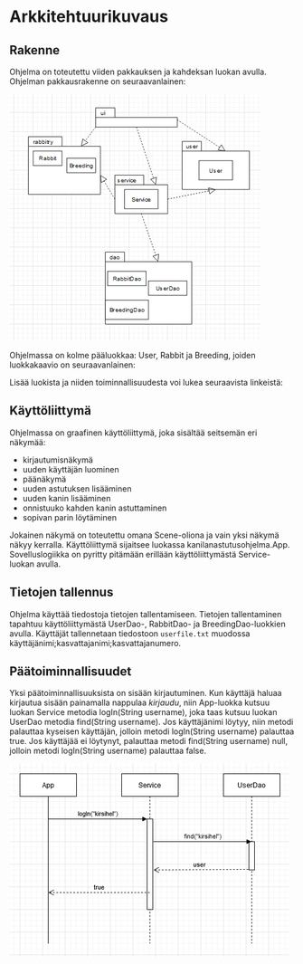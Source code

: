 # Arkkitehtuurikuvaus

## Rakenne

Ohjelma on toteutettu viiden pakkauksen ja kahdeksan luokan avulla. Ohjelman pakkausrakenne on seuraavanlainen:

![Image](https://github.com/kirsihel/ot-harjoitustyo/blob/master/dokumentaatio/Luokka_pakkauskaavio.png)

Ohjelmassa on kolme pääluokkaa: User, Rabbit ja Breeding, joiden luokkakaavio on seuraavanlainen:



Lisää luokista ja niiden toiminnallisuudesta voi lukea seuraavista linkeistä:


## Käyttöliittymä
Ohjelmassa on graafinen käyttöliittymä, joka sisältää seitsemän eri näkymää:

- kirjautumisnäkymä
- uuden käyttäjän luominen
- päänäkymä
- uuden astutuksen lisääminen
- uuden kanin lisääminen
- onnistuuko kahden kanin astuttaminen
- sopivan parin löytäminen

Jokainen näkymä on toteutettu omana Scene-oliona ja vain yksi näkymä näkyy kerralla. Käyttöliittymä sijaitsee luokassa kanilanastutusohjelma.App. 
Sovelluslogiikka on pyritty pitämään erillään käyttöliittymästä Service-luokan avulla.

## Tietojen tallennus

Ohjelma käyttää tiedostoja tietojen tallentamiseen. Tietojen tallentaminen tapahtuu käyttöliittymästä UserDao-, RabbitDao- ja BreedingDao-luokkien avulla.
Käyttäjät tallennetaan tiedostoon `userfile.txt` muodossa käyttäjänimi;kasvattajanimi;kasvattajanumero.

## Päätoiminnallisuudet

Yksi päätoiminnallisuuksista on sisään kirjautuminen. Kun käyttäjä haluaa kirjautua sisään painamalla nappulaa *kirjaudu*, niin App-luokka kutsuu luokan
Service metodia logIn(String username), joka taas kutsuu luokan UserDao metodia find(String username). Jos käyttäjänimi löytyy, niin metodi palauttaa
kyseisen käyttäjän, jolloin metodi logIn(String username) palauttaa true. Jos käyttäjää ei löytynyt, palauttaa metodi find(String username) null, jolloin 
metodi logIn(String username) palauttaa false.

![Image](https://github.com/kirsihel/ot-harjoitustyo/blob/master/dokumentaatio/sekvenssikaavio.png)

